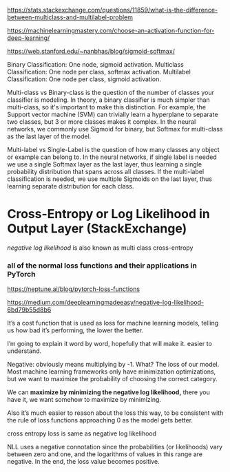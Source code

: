 https://stats.stackexchange.com/questions/11859/what-is-the-difference-between-multiclass-and-multilabel-problem

https://machinelearningmastery.com/choose-an-activation-function-for-deep-learning/

https://web.stanford.edu/~nanbhas/blog/sigmoid-softmax/


Binary Classification: One node, sigmoid activation.
Multiclass Classification: One node per class, softmax activation.
Multilabel Classification: One node per class, sigmoid activation.

Multi-class vs Binary-class is the question of the number of classes your classifier is modeling. In theory, a binary classifier is much simpler than multi-class, so it's important to make this distinction. For example, the Support vector machine (SVM) can trivially learn a hyperplane to separate two classes, but 3 or more classes makes it complex. In the neural networks, we commonly use Sigmoid for binary, but Softmax for multi-class as the last layer of the model.

Multi-label vs Single-Label is the question of how many classes any object or example can belong to. In the neural networks, if single label is needed we use a single Softmax layer as the last layer, thus learning a single probability distribution that spans across all classes. If the multi-label classification is needed, we use multiple Sigmoids on the last layer, thus learning separate distribution for each class.

# Cross-Entropy or Log Likelihood in Output Layer (StackExchange)

*negative log likelihood* is also known as multi class cross-entropy 


### all of the normal loss functions and their applications in PyTorch 

https://neptune.ai/blog/pytorch-loss-functions


https://medium.com/deeplearningmadeeasy/negative-log-likelihood-6bd79b55d8b6 

It’s a cost function that is used as loss for machine learning models, telling us how bad it’s performing, the lower the better.

I’m going to explain it word by word, hopefully that will make it. easier to understand.

Negative: obviously means multiplying by -1. What? The loss of our model. Most machine learning frameworks only have minimization optimizations, but we want to maximize the probability of choosing the correct category.

We can **maximize by minimizing the negative log likelihood,** there you have it, we want somehow to maximize by minimizing.

Also it’s much easier to reason about the loss this way, to be consistent with the rule of loss functions approaching 0 as the model gets better.


cross entropy loss is same as negative log likelihood 


NLL uses a negative connotation since the probabilities (or likelihoods) vary between zero and one, and the logarithms of values in this range are negative. In the end, the loss value becomes positive.



